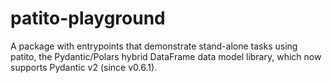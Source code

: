 # patito-playground

A package with entrypoints that demonstrate stand-alone tasks using patito,
the Pydantic/Polars hybrid DataFrame data model library, which now supports
Pydantic v2 (since v0.6.1).

